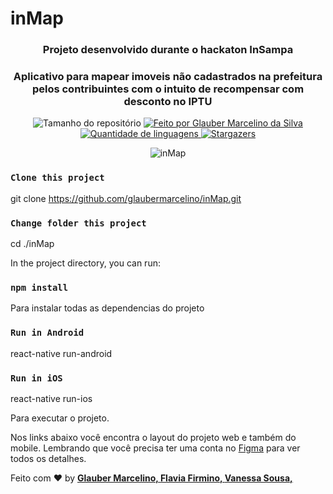 # inMap

<h3 align="center">Projeto desenvolvido durante o hackaton InSampa</h3>
<h3 align="center">Aplicativo para mapear imoveis não cadastrados na prefeitura pelos contribuintes com o intuito de recompensar com desconto no IPTU</h3>

<p align="center">
  <img alt="Tamanho do repositório" src="https://img.shields.io/github/repo-size/glaubermarcelino/inMap">
  
  <a href="https://www.instagram.com/mrglauber/">
    <img alt="Feito por Glauber Marcelino da Silva" src="https://img.shields.io/badge/made%20by-Glauber%20Marcelino-%2304D361">
  </a>
  
  <a href="https://github.com/glaubermarcelino/inMap/search?l=typescript">
    <img alt="Quantidade de linguagens" src="https://img.shields.io/github/languages/count/glaubermarcelino/inMap">
  </a>
  
  <a href="https://github.com/glaubermarcelino/inMap/stargazers">
    <img alt="Stargazers" src="https://img.shields.io/github/stars/glaubermarcelino/inMap">
  </a>
</p>

<p align="center"> <img src="https://github.com/glaubermarcelino/inMap/blob/main/src/inMap.gif?raw=true" alt="inMap" /> </p>


### `Clone this project`
git clone https://github.com/glaubermarcelino/inMap.git

### `Change folder this project`
cd ./inMap

In the project directory, you can run:

### `npm install`

Para instalar todas as dependencias do projeto

### `Run in Android`
react-native run-android

### `Run in iOS`
react-native run-ios

Para executar o projeto.

Nos links abaixo você encontra o layout do projeto web e também do mobile. Lembrando que você precisa ter uma conta no [Figma](http://figma.com/) para ver todos os detalhes.

Feito com ♥ by <strong><a href="https://www.linkedin.com/in/gtstecnologia/">Glauber Marcelino, </a></strong> <strong><a href="https://www.linkedin.com/in/flaviafirmino/">Flavia Firmino, </a></strong> <strong><a href="https://www.linkedin.com/in/vanessa-sousa-9a195386/">Vanessa Sousa, </a></strong> 
